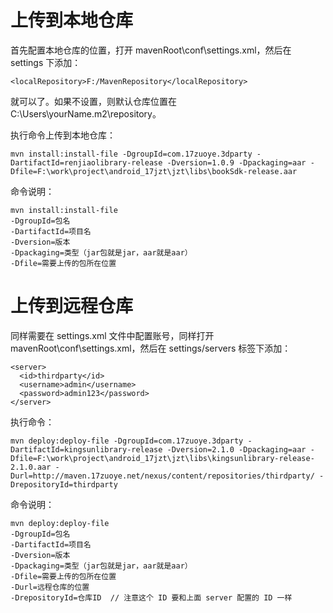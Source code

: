 # 上传到本地仓库

首先配置本地仓库的位置，打开 mavenRoot\conf\settings.xml，然后在 settings 下添加：

    <localRepository>F:/MavenRepository</localRepository>

就可以了。如果不设置，则默认仓库位置在 C:\Users\yourName\.m2\repository。

执行命令上传到本地仓库：

    mvn install:install-file -DgroupId=com.17zuoye.3dparty -DartifactId=renjiaolibrary-release -Dversion=1.0.9 -Dpackaging=aar -Dfile=F:\work\project\android_17jzt\jzt\libs\bookSdk-release.aar

命令说明：

    mvn install:install-file 
    -DgroupId=包名 
    -DartifactId=项目名 
    -Dversion=版本
    -Dpackaging=类型（jar包就是jar，aar就是aar）
    -Dfile=需要上传的包所在位置


# 上传到远程仓库

同样需要在 settings.xml 文件中配置账号，同样打开 mavenRoot\conf\settings.xml，然后在 settings/servers 标签下添加： 

    <server>
      <id>thirdparty</id>
      <username>admin</username>
      <password>admin123</password>
    </server>

执行命令：

    mvn deploy:deploy-file -DgroupId=com.17zuoye.3dparty -DartifactId=kingsunlibrary-release -Dversion=2.1.0 -Dpackaging=aar -Dfile=F:\work\project\android_17jzt\jzt\libs\kingsunlibrary-release-2.1.0.aar -Durl=http://maven.17zuoye.net/nexus/content/repositories/thirdparty/ -DrepositoryId=thirdparty

命令说明：

    mvn deploy:deploy-file 
    -DgroupId=包名 
    -DartifactId=项目名 
    -Dversion=版本
    -Dpackaging=类型（jar包就是jar，aar就是aar）
    -Dfile=需要上传的包所在位置
    -Durl=远程仓库的位置
    -DrepositoryId=仓库ID  // 注意这个 ID 要和上面 server 配置的 ID 一样